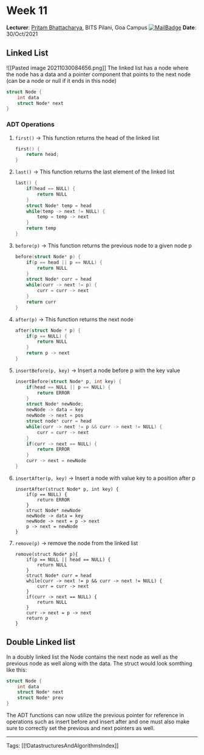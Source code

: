 # Week 11
**Lecturer**: [Pritam Bhattacharya](http://a.impartus.com/#/profile/3467741), BITS Pilani, Goa Campus
[![MailBadge](https://img.shields.io/badge/-pritamb@goa.bits--pilani.ac.in-EA4335?style=for-the-badge&logo=gmail&logoColor=white)](mailto:pritamb@goa.bits-pilani.ac.in)
**Date**: 30/Oct/2021


## Linked List
![[Pasted image 20211030084656.png]]
The linked list has a node where the node has a data and a pointer component that points to the next node (can be a node or null if it ends in this node)
```C
struct Node {
	int data
	struct Node* next
}
```
### ADT Operations
1. `first()` -> This function returns the head of the linked list
	```C
	first() {
		return head;
	}
	```
1. `last()` -> This function returns the last element of the linked list
	```C
	last() {
		if(head == NULL) {
			return NULL
		}
		struct Node* temp = head
		while(temp -> next != NULL) {
			temp = temp -> next
		}
		return temp
	}
	```
2. `before(p)` -> This function returns the previous node to a given node p
	```C
	before(struct Node* p) {
		if(p == head || p == NULL) {
			return NULL
		}
		struct Node* curr = head
		while(curr -> next != p) {
			curr = curr -> next
		}
		return curr
	}
	```
3. `after(p)` -> This function returns the next node
	```C
	after(struct Node * p) {
		if(p == NULL) {
			return NULL
		}
		return p -> next
	}
	```
4. `insertBefore(p, key)` -> Insert a node before p with the key value
	```C
	insertBefore(struct Node* p, int key) {
		if(head == NULL || p == NULL) {
			return ERROR
		}
		struct Node* newNode;
		newNode -> data = key
		newNode -> next = pos
		struct node* curr = head
		while(curr -> next != p && curr -> next != NULL) {
			curr = curr -> next
		}
		if(curr -> next == NULL) {
			return ERROR
		}
		curr -> next = newNode
	}
	```
5. `insertAfter(p, key)` -> Insert a node with value key to a position after p
	```
	insertAfter(struct Node* p, int key) {
		if(p == NULL) {
			return ERROR
		}
		struct Node* newNode
		newNode -> data = key
		newNode -> next = p -> next
		p -> next = newNode
	}
	```
6. `remove(p)` -> remove the node from the linked list
	```
	remove(struct Node* p){
		if(p == NULL || head == NULL) {
			return NULL
		}
		struct Node* curr = head
		while(curr -> next != p && curr -> next != NULL) {
			curr = curr -> next
		}
		if(curr -> next == NULL) {
			return NULL
		}
		curr -> next = p -> next
		return p
	}
	```

## Double Linked list
In a doubly linked list the Node contains the next node as well as the previous node as well along with the data. The struct would look somthing like this:
```C
struct Node {
	int data
	struct Node* next
	struct Node* prev
}
```
 The ADT functions can now utilize the previous pointer for reference in operations such as insert before and insert after and one must also make sure to correctly set the previous and next pointers as well.
 
---
Tags: [[!DatastructuresAndAlgorithmsIndex]]